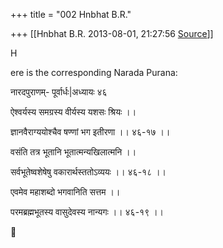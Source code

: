 +++
title = "002 Hnbhat B.R."

+++
[[Hnbhat B.R.	2013-08-01, 21:27:56 [Source](https://groups.google.com/g/samskrita/c/dEHfjVrQZiw)]]



H

ere is the corresponding Narada Purana:

  

नारदपुराणम्- पूर्वार्धः\|अध्यायः ४६

  

ऐश्वर्यस्य समग्रस्य वीर्यस्य यशसः श्रियः ।।

ज्ञानवैराग्ययोश्चैव षण्णां भग इतीरणा ।। ४६-१७ ।।

  

वसंति तत्र भूतानि भूतात्मन्यखिलात्मनि ।।

सर्वभूतेष्वशेषेषु वकारार्थस्ततोऽव्ययः ।। ४६-१८ ।।

  

एवमेव महाशब्दो भगवानिति सत्तम ।।

परमब्रह्मभूतस्य वासुदेवस्य नान्यगः ।। ४६-१९ ।।



